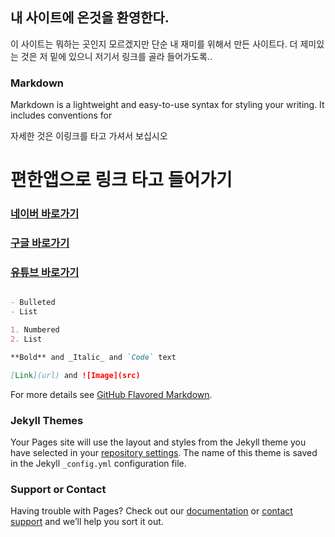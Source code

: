 ## 내 사이트에 온것을 환영한다.

이 사이트는 뭐하는 곳인지 모르겠지만 단순 내 재미를 위해서 만든 사이트다.  더 제미있는 것은 저 밑에 있으니 저기서 링크를 골라 들어가도록..

### Markdown

Markdown is a lightweight and easy-to-use syntax for styling your writing. It includes conventions for


자세한 것은 이링크를 타고 가셔서 보십시오

#   편한앱으로 링크 타고 들어가기

### [네이버 바로가기](https://naver.com/) 
### [ 구글 바로가기 ](https://google.com/) 
### [유튜브 바로가기](https://youtube.com/) 

```markdown

- Bulleted
- List

1. Numbered
2. List

**Bold** and _Italic_ and `Code` text

[Link](url) and ![Image](src)
```

For more details see [GitHub Flavored Markdown](https://guides.github.com/features/mastering-markdown/).

### Jekyll Themes

Your Pages site will use the layout and styles from the Jekyll theme you have selected in your [repository settings](https://github.com/wnsgh0421/wnsgh-_page/settings). The name of this theme is saved in the Jekyll `_config.yml` configuration file.

### Support or Contact

Having trouble with Pages? Check out our [documentation](https://docs.github.com/categories/github-pages-basics/) or [contact support](https://github.com/contact) and we’ll help you sort it out.
